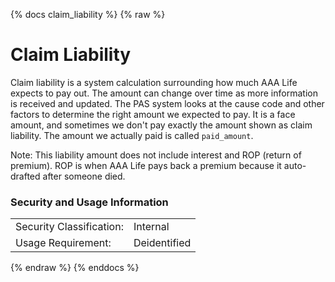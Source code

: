 {% docs claim_liability %}
{% raw %}

<a name="claim_liability"></a>
# Claim Liability
Claim liability is a system calculation surrounding how much AAA Life expects to pay out. The amount
can change over time as more information is received and updated. The PAS system looks at the cause 
code and other factors to determine the right amount we expected to pay. It is a face amount, and 
sometimes we don't pay exactly the amount shown as claim liability.
The amount we actually paid is called `paid_amount`.

Note: This liability amount does not include interest and ROP (return of premium). ROP is when AAA
Life pays back a premium because it auto-drafted after someone died. 

### Security and Usage Information
|                          |              |
|--------------------------|--------------|
| Security Classification: | Internal     |
| Usage Requirement:       | Deidentified |


{% endraw %}
{% enddocs %}
